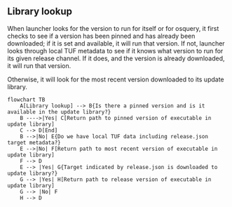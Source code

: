 ## Library lookup

When launcher looks for the version to run for itself or for osquery, it first
checks to see if a version has been pinned and has already been downloaded; if
it is set and available, it will run that version. If not, launcher looks
through local TUF metadata to see if it knows what version to run for its
given release channel. If it does, and the version is already downloaded, it
will run that version.

Otherwise, it will look for the most recent version downloaded to its update
library.

```mermaid
flowchart TB
    A[Library lookup] --> B{Is there a pinned version and is it available in the update library?}
    B ---->|Yes| C[Return path to pinned version of executable in update library]
    C --> D[End]
    B -->|No| E{Do we have local TUF data including release.json target metadata?}
    E -->|No| F[Return path to most recent version of executable in update library]
    F --> D
    E --> |Yes| G{Target indicated by release.json is downloaded to update library?}
    G --> |Yes| H[Return path to release version of executable in update library]
    G --> |No| F
    H --> D
```
